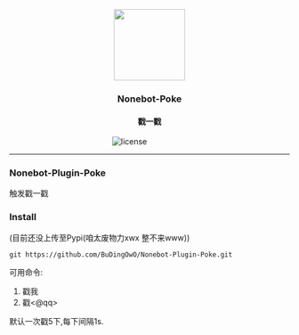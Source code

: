 <div align="center" >
  <img height="128" src="https://cdn.jsdelivr.net/gh/BuDingOwO/BuDingOwO@master/Picture/Overview-IMG.gif" alt="">
</div>
<h3 align="center" >Nonebot-Poke</h3>
<h4 align="center">戳一戳</h4>
<div align="center" >
  <a href="https://raw.githubusercontent.com/BuDingOwO/Nonebot-Plugin-Poke/master/LICENSE"></a>&emsp;
    <img src="https://img.shields.io/github/license/BuDingOwO/Nonebot-Plugin-Poke" alt="license">&emsp;
  <a href="https://www.forcecat.cn/"><img src="https://img.shields.io/badge/Official-官网-blue" alt=""></a>&emsp;
  <a href="https://twitter.com/BuDingOwO/"><img src="https://img.shields.io/badge/Twitter-%E6%8E%A8%E7%89%B9-blue" alt=""></a>&emsp;
  <a href="https://space.bilibili.com/526154182"><img src="https://img.shields.io/badge/Bilibili-B%E7%AB%99-ff69b4" alt=""></a>&emsp;
  <a href="mailto:admin@forcecat.cn"><img src="https://img.shields.io/badge/Email-邮箱-blue" alt=""></a>&emsp;
  <img src="https://visitor-badge.glitch.me/badge?page_id=BuDingOWO" alt="">
</div>

<hr>

### Nonebot-Plugin-Poke

触发戳一戳

### Install

(目前还没上传至Pypi(咱太废物力xwx 整不来www))

```dos
git https://github.com/BuDingOwO/Nonebot-Plugin-Poke.git
```
可用命令:

1. 戳我
2. 戳<@qq>

默认一次戳5下,每下间隔1s.
